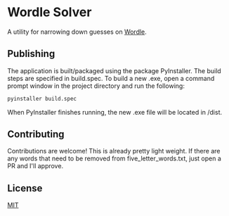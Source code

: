 # Wordle Solver
A utility for narrowing down guesses on [Wordle](https://www.powerlanguage.co.uk/wordle/).

## Publishing

The application is built/packaged using the package PyInstaller. The build steps are specified in build.spec. To build a new .exe, open a command prompt window in the project directory and run the following:

```python
pyinstaller build.spec
```
When PyInstaller finishes running, the new .exe file will be located in /dist.

## Contributing
Contributions are welcome! This is already pretty light weight. If there are any words that need to be removed from five_letter_words.txt, just open a PR and I'll approve.

## License
[MIT](https://choosealicense.com/licenses/mit/)
